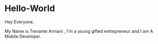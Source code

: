 # Hello-World
Hey Everyone.


My Name is Trevante Armani , I'm a young gifted entrepreneur and I am A Mobile Developer.
